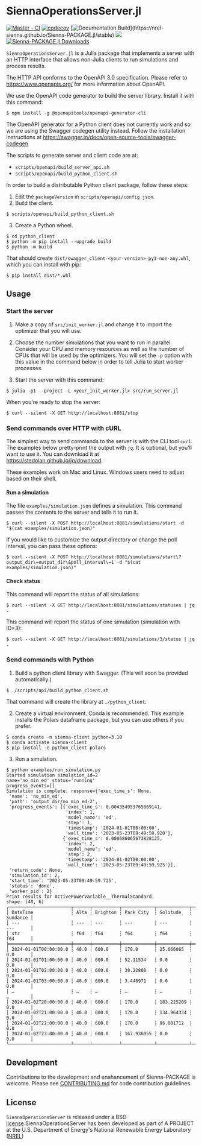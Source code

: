 # SiennaOperationsServer.jl

[![Master - CI](https://github.com/NREL-Sienna/Sienna-PACKAGE.jl/workflows/Master%20-%20CI/badge.svg)](https://github.com/NREL-Sienna/Sienna-PACKAGE.jl/actions/workflows/main-tests.yml)
[![codecov](https://codecov.io/gh/NREL-Sienna/Sienna-PACKAGE.jl/branch/master/graph/badge.svg)](https://codecov.io/gh/NREL-SIIP/SIIP-PACKAGE.jl)
[![Documentation Build](https://github.com/NREL-Sienna/Sienna-PACKAGE.jl/workflows/Documentation/badge.svg?)](https://nrel-sienna.github.io/Sienna-PACKAGE.jl/stable)
[<img src="https://img.shields.io/badge/slack-@Sienna/SiennaPACKAGE-sienna.svg?logo=slack">](https://join.slack.com/t/nrel-siip/shared_invite/zt-glam9vdu-o8A9TwZTZqqNTKHa7q3BpQ)
[![Sienna-PACKAGE.jl Downloads](https://shields.io/endpoint?url=https://pkgs.genieframework.com/api/v1/badge/SIIP-PACKAGE)](https://pkgs.genieframework.com?packages=Sienna-PACKAGE)

`SiennaOperationsServer.jl` is a Julia package that implements a server with an HTTP interface that
allows non-Julia clients to run simulations and process results.

The HTTP API conforms to the OpenAPI 3.0 specification. Please refer to https://www.openapis.org/
for more information about OpenAPI.

We use the OpenAPI code generator to build the server library. Install it with this command:
```
$ npm install -g @openapitools/openapi-generator-cli
```

The OpenAPI generator for a Python client does not currently work and so we are using the
Swagger codegen utility instead. Follow the installation instructions at
https://swagger.io/docs/open-source-tools/swagger-codegen

The scripts to generate server and client code are at:
- `scripts/openapi/build_server_api.sh`
- `scripts/openapi/build_python_client.sh`

In order to build a distributable Python client package, follow these steps:
1. Edit the `packageVersion` in `scripts/openapi/config.json`.
2. Build the client.
```
$ scripts/openapi/build_python_client.sh
```
3. Create a Python wheel.
```
$ cd python_client
$ python -m pip install --upgrade build
$ python -m build
```
That should create `dist/swagger_client-<your-version>-py3-noe-any.whl`, which you can
install with pip:
```
$ pip install dist/*.whl
```

## Usage

### Start the server
1. Make a copy of `src/init_worker.jl` and change it to import the optimizer that you will use.

2. Choose the number simulations that you want to run in parallel. Consider your CPU and memory
resources as well as the number of CPUs that will be used by the optimizers. You will set the `-p`
option with this value in the command below in order to tell Julia to start worker processes.

3. Start the server with this command:
```
$ julia -p1 --project -L <your_init_worker.jl> src/run_server.jl
```

When you're ready to stop the server:
```
$ curl --silent -X GET http://localhost:8081/stop
```

### Send commands over HTTP with cURL
The simplest way to send commands to the server is with the CLI tool `curl`. The examples below
pretty-print the output with `jq`. It is optional, but you'll want to use it. You can download it
at https://stedolan.github.io/jq/download.

These examples work on Mac and Linux. Windows users need to adjust based on their shell.

#### Run a simulation
The file `examples/simulation.json` defines a simulation. This command passes the contents to the
server and tells it to run it.
```
$ curl --silent -X POST http://localhost:8081/simulations/start -d "$(cat examples/simulation.json)"
```
If you would like to customize the output directory or change the poll interval, you can pass these
options:
```
$ curl --silent -X POST http://localhost:8081/simulations/start\?output_dir\=output_dir\&poll_interval\=1 -d "$(cat examples/simulation.json)"
```

#### Check status
This command will report the status of all simulations:
```
$ curl --silent -X GET http://localhost:8081/simulations/statuses | jq .
```
This command will report the status of one simulation (simulation with ID=3):
```
$ curl --silent -X GET http://localhost:8081/simulations/3/status | jq .
```

### Send commands with Python
1. Build a python client library with Swagger. (This will soon be provided automatically.)
```
$ ./scripts/api/build_python_client.sh
```
That command will create the library at `./python_client`.

2. Create a virtual environment. Conda is recommended. This example installs the Polars
dataframe package, but you can use others if you prefer.
```
$ conda create -n sienna-client python=3.10
$ conda activate sienna-client
$ pip install -e python_client polars 
```

3. Run a simulation.
```
$ python examples/run_simulation.py
Started simulation simulation_id=2
name='no_min_ed' status='running'
progress_events=[]
Simulation is complete. response={'exec_time_s': None,
 'name': 'no_min_ed',
 'path': 'output_dir/no_min_ed-2',
 'progress_events': [{'exec_time_s': 0.004354953765869141,
                      'index': 1,
                      'model_name': 'ed',
                      'step': 1,
                      'timestamp': '2024-01-01T00:00:00',
                      'wall_time': '2023-05-23T09:49:59.920'},
                     {'exec_time_s': 0.008686065673828125,
                      'index': 2,
                      'model_name': 'ed',
                      'step': 2,
                      'timestamp': '2024-01-02T00:00:00',
                      'wall_time': '2023-05-23T09:49:59.925'}],
 'return_code': None,
 'simulation_id': 2,
 'start_time': '2023-05-23T09:49:59.725',
 'status': 'done',
 'worker_pid': 2}
Print results for ActivePowerVariable__ThermalStandard.
shape: (48, 6)
┌───────────────────────┬──────┬──────────┬────────────┬────────────┬──────────┐
│ DateTime              ┆ Alta ┆ Brighton ┆ Park City  ┆ Solitude   ┆ Sundance │
│ ---                   ┆ ---  ┆ ---      ┆ ---        ┆ ---        ┆ ---      │
│ str                   ┆ f64  ┆ f64      ┆ f64        ┆ f64        ┆ f64      │
╞═══════════════════════╪══════╪══════════╪════════════╪════════════╪══════════╡
│ 2024-01-01T00:00:00.0 ┆ 40.0 ┆ 600.0    ┆ 170.0      ┆ 25.666065  ┆ 0.0      │
│ 2024-01-01T01:00:00.0 ┆ 40.0 ┆ 600.0    ┆ 52.11534   ┆ 0.0        ┆ 0.0      │
│ 2024-01-01T02:00:00.0 ┆ 40.0 ┆ 600.0    ┆ 30.22808   ┆ 0.0        ┆ 0.0      │
│ 2024-01-01T03:00:00.0 ┆ 40.0 ┆ 600.0    ┆ 3.448971   ┆ 0.0        ┆ 0.0      │
│ …                     ┆ …    ┆ …        ┆ …          ┆ …          ┆ …        │
│ 2024-01-02T20:00:00.0 ┆ 40.0 ┆ 600.0    ┆ 170.0      ┆ 183.225209 ┆ 0.0      │
│ 2024-01-02T21:00:00.0 ┆ 40.0 ┆ 600.0    ┆ 170.0      ┆ 134.964334 ┆ 0.0      │
│ 2024-01-02T22:00:00.0 ┆ 40.0 ┆ 600.0    ┆ 170.0      ┆ 86.001712  ┆ 0.0      │
│ 2024-01-02T23:00:00.0 ┆ 40.0 ┆ 600.0    ┆ 167.936055 ┆ 0.0        ┆ 0.0      │
└───────────────────────┴──────┴──────────┴────────────┴────────────┴──────────┘
```

## Development

Contributions to the development and enahancement of Sienna-PACKAGE is welcome. Please see [CONTRIBUTING.md](https://github.com/NREL-Sienna/Sienna-PACKAGE.jl/blob/master/CONTRIBUTING.md) for code contribution guidelines.

## License

`SiennaOperationsServer` is released under a BSD [license](https://github.com/NREL-Sienna/SiennaOperationsServer.jl/blob/master/LICENSE).SiennaOperationsServer has been developed as part of A PROJECT at the U.S. Department of Energy's National Renewable Energy Laboratory ([NREL](https://www.nrel.gov/))
